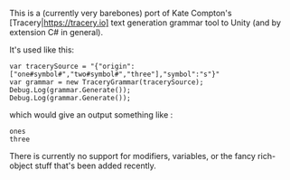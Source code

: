 
This is a (currently very barebones) port of Kate Compton's [Tracery|https://tracery.io] text generation grammar tool to Unity (and by extension C# in general).

It's used like this:

	var tracerySource = "{"origin":["one#symbol#","two#symbol#","three"],"symbol":"s"}"
    var grammar = new TraceryGrammar(tracerySource);
    Debug.Log(grammar.Generate());
    Debug.Log(grammar.Generate());

which would give an output something like :

	ones
	three

There is currently no support for modifiers, variables, or the fancy rich-object stuff that's been added recently.



